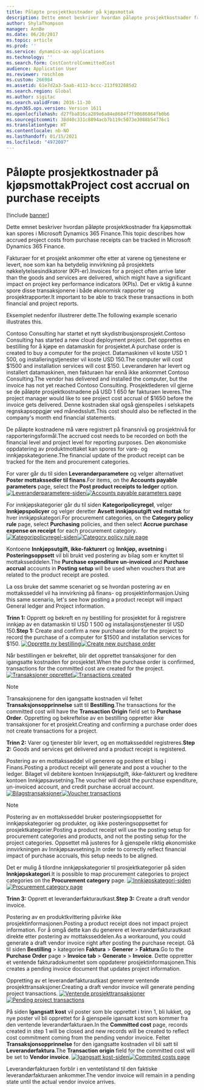 ```yaml
---
title: Påløpte prosjektkostnader på kjøpsmottak
description: Dette emnet beskriver hvordan påløpte prosjektkostnader fra kjøpsmottak kan spores i Microsoft Dynamics 365 Finance.
author: ShylaThompson
manager: AnnBe
ms.date: 06/20/2017
ms.topic: article
ms.prod: ''
ms.service: dynamics-ax-applications
ms.technology: ''
ms.search.form: CostControlCommittedCost
audience: Application User
ms.reviewer: roschlom
ms.custom: 266984
ms.assetid: 61e7d2a3-5aab-4113-bccc-213f932885d2
ms.search.region: Global
ms.author: sigitac
ms.search.validFrom: 2016-11-30
ms.dyn365.ops.version: Version 1611
ms.openlocfilehash: d27fba816ca289e6a84e8684f7f90686864fb0b6
ms.sourcegitcommit: 38d40c331c8894acb7b119c5073e3088b54776c1
ms.translationtype: HT
ms.contentlocale: nb-NO
ms.lasthandoff: 01/15/2021
ms.locfileid: "4972087"
---
```

# <a name="project-cost-accrual-on-purchase-receipts"></a><span data-ttu-id="c6ef9-103">Påløpte prosjektkostnader på kjøpsmottak</span><span class="sxs-lookup"><span data-stu-id="c6ef9-103">Project cost accrual on purchase receipts</span></span>

[!include [banner](../includes/banner.md)]

<span data-ttu-id="c6ef9-104">Dette emnet beskriver hvordan påløpte prosjektkostnader fra kjøpsmottak kan spores i Microsoft Dynamics 365 Finance.</span><span class="sxs-lookup"><span data-stu-id="c6ef9-104">This topic describes how accrued project costs from purchase receipts can be tracked in Microsoft Dynamics 365 Finance.</span></span> 

<span data-ttu-id="c6ef9-105">Fakturaer for et prosjekt ankommer ofte etter at varene og tjenestene er levert, noe som kan ha betydelig innvirkning på prosjektets nøkkelytelsesindikatorer (KPI-er).</span><span class="sxs-lookup"><span data-stu-id="c6ef9-105">Invoices for a project often arrive later than the goods and services are delivered, which might have a significant impact on project key performance indicators (KPIs).</span></span> <span data-ttu-id="c6ef9-106">Det er viktig å kunne spore disse transaksjonene i både økonomisk rapporter og prosjektrapporter.</span><span class="sxs-lookup"><span data-stu-id="c6ef9-106">It important to be able to track these transactions in both financial and project reports.</span></span>

<span data-ttu-id="c6ef9-107">Eksemplet nedenfor illustrerer dette.</span><span class="sxs-lookup"><span data-stu-id="c6ef9-107">The following example scenario illustrates this.</span></span> 

<span data-ttu-id="c6ef9-108">Contoso Consulting har startet et nytt skydistribusjonsprosjekt.</span><span class="sxs-lookup"><span data-stu-id="c6ef9-108">Contoso Consulting has started a new cloud deployment project.</span></span> <span data-ttu-id="c6ef9-109">Det opprettes en bestilling for å kjøpe en datamaskin for prosjektet.</span><span class="sxs-lookup"><span data-stu-id="c6ef9-109">A purchase order is created to buy a computer for the project.</span></span> <span data-ttu-id="c6ef9-110">Datamaskinen vil koste USD 1 500, og installeringstjenester vil koste USD 150.</span><span class="sxs-lookup"><span data-stu-id="c6ef9-110">The computer will cost $1500 and installation services will cost $150.</span></span> <span data-ttu-id="c6ef9-111">Leverandøren har levert og installert datamaskinen, men fakturaen har ennå ikke ankommet Contoso Consulting.</span><span class="sxs-lookup"><span data-stu-id="c6ef9-111">The vendor has delivered and installed the computer, but the invoice has not yet reached Contoso Consulting.</span></span> <span data-ttu-id="c6ef9-112">Prosjektlederen vil gjerne se de påløpte prosjektkostnadene på USD 1 650 før fakturaen leveres.</span><span class="sxs-lookup"><span data-stu-id="c6ef9-112">The project manager would like to see project cost accrual of $1650 before the invoice gets delivered.</span></span> <span data-ttu-id="c6ef9-113">Denne kostnaden skal også gjenspeiles i selskapets regnskapsoppgjør ved månedsslutt.</span><span class="sxs-lookup"><span data-stu-id="c6ef9-113">This cost should also be reflected in the company's month end financial statements.</span></span> 

<span data-ttu-id="c6ef9-114">De påløpte kostnadene må være registrert på finansnivå og prosjektnivå for rapporteringsformål.</span><span class="sxs-lookup"><span data-stu-id="c6ef9-114">The accrued cost needs to be recorded on both the financial level and project level for reporting purposes.</span></span> <span data-ttu-id="c6ef9-115">Den økonomiske oppdatering av produktmottaket kan spores for vare- og innkjøpskategoriene.</span><span class="sxs-lookup"><span data-stu-id="c6ef9-115">The financial update of the product receipt can be tracked for the item and procurement categories.</span></span> 

<span data-ttu-id="c6ef9-116">For varer går du til siden **Leverandørparametere** og velger alternativet **Poster mottakssedler til finans**.</span><span class="sxs-lookup"><span data-stu-id="c6ef9-116">For items, on the **Accounts payable parameters** page, select the **Post product receipts to ledger** option.</span></span>
<span data-ttu-id="c6ef9-117">[![Leverandørparametere-siden](./media/accruals1-1024x409.png)](./media/accruals1.png)</span><span class="sxs-lookup"><span data-stu-id="c6ef9-117">[![Accounts payable parameters page](./media/accruals1-1024x409.png)](./media/accruals1.png)</span></span> 

<span data-ttu-id="c6ef9-118">For innkjøpskategorier går du til siden **Kategoripolicyregel**, velger **Innkjøpspolicyer** og velger deretter **Avsett innkjøpsutgift ved mottak** for hver innkjøpskategori.</span><span class="sxs-lookup"><span data-stu-id="c6ef9-118">For procurement categories, on the **Category policy rule** page, select **Purchasing** policies, and then select **Accrue purchase expense on receipt** for each procurement category.</span></span>
<span data-ttu-id="c6ef9-119">[![Kategoripolicyregel-siden](./media/accruals2-1024x569.png)](./media/accruals2.png)</span><span class="sxs-lookup"><span data-stu-id="c6ef9-119">[![Category policy rule page](./media/accruals2-1024x569.png)](./media/accruals2.png)</span></span> 

<span data-ttu-id="c6ef9-120">Kontoene **Innkjøpsutgift, ikke-fakturert** og **Innkjøp, avsetning** i **Posteringsoppsett** vil bli brukt ved postering av bilag som er knyttet til mottaksseddelen.</span><span class="sxs-lookup"><span data-stu-id="c6ef9-120">The **Purchase expenditure un-invoiced** and **Purchase accrual** accounts in **Posting setup** will be used when vouchers that are related to the product receipt are posted.</span></span>

<span data-ttu-id="c6ef9-121">La oss bruke det samme scenariet og se hvordan postering av en mottaksseddel vil ha innvirkning på finans- og prosjektinformasjon.</span><span class="sxs-lookup"><span data-stu-id="c6ef9-121">Using this same scenario, let's see how posting a product receipt will impact General ledger and Project information.</span></span> 

<span data-ttu-id="c6ef9-122">**Trinn 1:** Opprett og bekreft en ny bestilling for prosjektet for å registrere innkjøp av en datamaskin til USD 1 500 og installasjonstjenester til USD 150.</span><span class="sxs-lookup"><span data-stu-id="c6ef9-122">**Step 1:** Create and confirm a new purchase order for the project to record the purchase of a computer for $1500 and installation services for $150.</span></span>
<span data-ttu-id="c6ef9-123">[![Opprette ny bestilling](./media/accruals4-1024x497.png)](./media/accruals4.png)</span><span class="sxs-lookup"><span data-stu-id="c6ef9-123">[![Create new purchase order](./media/accruals4-1024x497.png)](./media/accruals4.png)</span></span> 

<span data-ttu-id="c6ef9-124">Når bestillingen er bekreftet, blir det opprettet transaksjoner for den igangsatte kostnaden for prosjektet.</span><span class="sxs-lookup"><span data-stu-id="c6ef9-124">When the purchase order is confirmed, transactions for the committed cost are created for the project.</span></span> 
<span data-ttu-id="c6ef9-125">[![Transaksjoner opprettet](./media/accruals5-1024x219.png)](./media/accruals5.png)</span><span class="sxs-lookup"><span data-stu-id="c6ef9-125">[![Transactions created](./media/accruals5-1024x219.png)](./media/accruals5.png)</span></span> 

> [!NOTE]
> <span data-ttu-id="c6ef9-126">Transaksjonene for den igangsatte kostnaden vil feltet **Transaksjonsopprinnelse** satt til **Bestilling**.</span><span class="sxs-lookup"><span data-stu-id="c6ef9-126">The transactions for the committed cost will have the **Transaction Origin** field set to **Purchase Order**.</span></span> <span data-ttu-id="c6ef9-127">Oppretting og bekreftelse av en bestilling oppretter ikke transaksjoner for et prosjekt.</span><span class="sxs-lookup"><span data-stu-id="c6ef9-127">Creating and confirming a purchase order does not create transactions for a project.</span></span> 

<span data-ttu-id="c6ef9-128">**Trinn 2:** Varer og tjenester blir levert, og en mottaksseddel registreres.</span><span class="sxs-lookup"><span data-stu-id="c6ef9-128">**Step 2:** Goods and services get delivered and a product receipt is registered.</span></span> 

<span data-ttu-id="c6ef9-129">Postering av en mottaksseddel vil generere og postere et bilag i Finans.</span><span class="sxs-lookup"><span data-stu-id="c6ef9-129">Posting a product receipt will generate and post a voucher to the ledger.</span></span> <span data-ttu-id="c6ef9-130">Bilaget vil debitere kontoen Innkjøpsutgift, ikke-fakturert og kreditere kontoen Innkjøpsavsetning.</span><span class="sxs-lookup"><span data-stu-id="c6ef9-130">The voucher will debit the purchase expenditure, un-invoiced account, and credit purchase accrual account.</span></span> 
<span data-ttu-id="c6ef9-131">[![Bilagstransaksjoner](./media/accruals6-1024x214.png)](./media/accruals6.png)</span><span class="sxs-lookup"><span data-stu-id="c6ef9-131">[![Voucher transactions](./media/accruals6-1024x214.png)](./media/accruals6.png)</span></span>

> [!NOTE]
> <span data-ttu-id="c6ef9-132">Postering av en mottaksseddel bruker posteringsoppsettet for innkjøpskategorier og produkter, og ikke posteringsoppsettet for prosjektkategorier.</span><span class="sxs-lookup"><span data-stu-id="c6ef9-132">Posting a product receipt will use the posting setup for procurement categories and products, and not the posting setup for the project categories.</span></span> <span data-ttu-id="c6ef9-133">Oppsettet må justeres for å gjenspeile riktig økonomiske innvirkningen av Innkjøpsavsetning.</span><span class="sxs-lookup"><span data-stu-id="c6ef9-133">In order to correctly reflect financial impact of purchase accruals, this setup needs to be aligned.</span></span> 

<span data-ttu-id="c6ef9-134">Det er mulig å tilordne innkjøpskategorier til prosjektkategorier på siden **Innkjøpskategori**.</span><span class="sxs-lookup"><span data-stu-id="c6ef9-134">It is possible to map procurement categories to project categories on the **Procurement category** page.</span></span>
<span data-ttu-id="c6ef9-135">[![Innkjøpskategori-siden](./media/accruals7-1024x390.png)](./media/accruals7.png)</span><span class="sxs-lookup"><span data-stu-id="c6ef9-135">[![Procurement category page](./media/accruals7-1024x390.png)](./media/accruals7.png)</span></span>

<span data-ttu-id="c6ef9-136">**Trinn 3:** Opprett et leverandørfakturautkast.</span><span class="sxs-lookup"><span data-stu-id="c6ef9-136">**Step 3:** Create a draft vendor invoice.</span></span> 

<span data-ttu-id="c6ef9-137">Postering av en produktkvittering påvirke ikke prosjektinformasjonen.</span><span class="sxs-lookup"><span data-stu-id="c6ef9-137">Posting a product receipt does not impact project information.</span></span> <span data-ttu-id="c6ef9-138">For å omgå dette kan du generere et leverandørfakturautkast direkte etter postering av mottaksseddelen.</span><span class="sxs-lookup"><span data-stu-id="c6ef9-138">As a workaround, you could generate a draft vendor invoice right after posting the purchase receipt.</span></span> <span data-ttu-id="c6ef9-139">Gå til siden **Bestilling** &gt; kategorien **Faktura** &gt; **Generer** &gt; **Faktura**.</span><span class="sxs-lookup"><span data-stu-id="c6ef9-139">Go to the **Purchase Order** page &gt; **Invoice tab** &gt; **Generate** &gt; **Invoice**.</span></span> <span data-ttu-id="c6ef9-140">Dette oppretter et ventende fakturadokumentet som oppdaterer prosjektinformasjonen.</span><span class="sxs-lookup"><span data-stu-id="c6ef9-140">This creates a pending invoice document that updates project information.</span></span> 

<span data-ttu-id="c6ef9-141">Oppretting av et leverandørfakturautkast genererer ventende prosjekttransaksjoner.</span><span class="sxs-lookup"><span data-stu-id="c6ef9-141">Creating a draft vendor invoice will generate pending project transactions.</span></span> 
<span data-ttu-id="c6ef9-142">[![Ventende prosjekttransaksjoner](./media/accruals8-1024x225.png)](./media/accruals8.png)</span><span class="sxs-lookup"><span data-stu-id="c6ef9-142">[![Pending project transactions](./media/accruals8-1024x225.png)](./media/accruals8.png)</span></span> 

<span data-ttu-id="c6ef9-143">På siden **Igangsatt kost** vil poster som ble opprettet i trinn 1, bli lukket, og nye poster vil bli opprettet for å gjenspeile igansatt kost som kommer fra den ventende leverandørfakturaen.</span><span class="sxs-lookup"><span data-stu-id="c6ef9-143">In the **Committed cost** page, records created in step 1 will be closed and new records will be created to reflect cost commitment coming from the pending vendor invoice.</span></span> <span data-ttu-id="c6ef9-144">Feltet **Transaksjonsopprinnelse** for den igangsatte kostnaden vil bli satt til **Leverandørfaktura**.</span><span class="sxs-lookup"><span data-stu-id="c6ef9-144">The **Transaction origin** field for the committed cost will be set to **Vendor invoice**.</span></span>
<span data-ttu-id="c6ef9-145">[![Igangsatt kost-siden](./media/accruals9-1024x200.png)](./media/accruals9.png)</span><span class="sxs-lookup"><span data-stu-id="c6ef9-145">[![Commited costs page](./media/accruals9-1024x200.png)](./media/accruals9.png)</span></span>

<span data-ttu-id="c6ef9-146">Leverandørfakturaen forblir i en ventetilstand til den faktiske leverandørfakturaen ankommer.</span><span class="sxs-lookup"><span data-stu-id="c6ef9-146">The vendor invoice will remain in a pending state until the actual vendor invoice arrives.</span></span>



